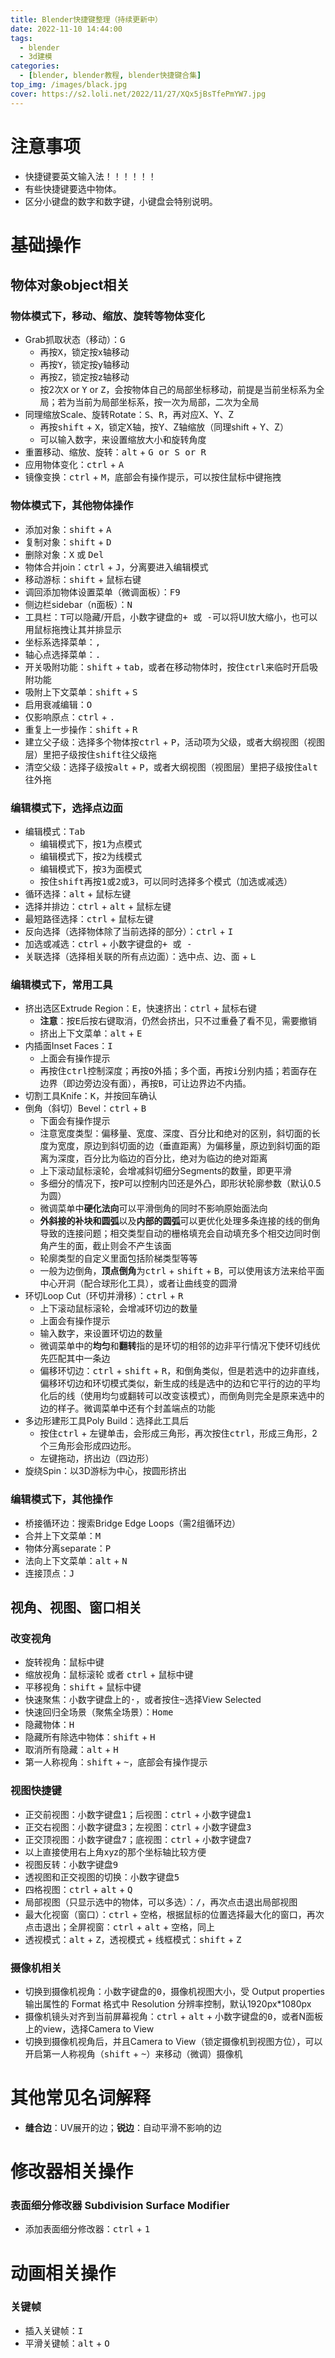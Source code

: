 ```yaml
---
title: Blender快捷键整理（持续更新中）
date: 2022-11-10 14:44:00
tags: 
  - blender
  - 3d建模
categories:
  - [blender, blender教程, blender快捷键合集]
top_img: /images/black.jpg
cover: https://s2.loli.net/2022/11/27/XQx5jBsTfePmYW7.jpg
---
```


# 注意事项
* 快捷键要英文输入法！！！！！！
* 有些快捷键要选中物体。
* 区分小键盘的数字和数字键，小键盘会特别说明。

# 基础操作
## 物体对象object相关
### 物体模式下，移动、缩放、旋转等物体变化
* Grab抓取状态（移动）：<kbd>G</kbd>
    - 再按<kbd>X</kbd>，锁定按x轴移动
    - 再按<kbd>Y</kbd>，锁定按y轴移动
    - 再按<kbd>Z</kbd>，锁定按z轴移动
    - 按2次<kbd>X</kbd> or <kbd>Y</kbd> or <kbd>Z</kbd>，会按物体自己的局部坐标移动，前提是当前坐标系为全局；若为当前为局部坐标系，按一次为局部，二次为全局
* 同理缩放Scale、旋转Rotate：<kbd>S</kbd>、<kbd>R</kbd>，再对应X、Y、Z
    - 再按<kbd>shift</kbd> + <kbd>X</kbd>，锁定X轴，按Y、Z轴缩放（同理shift + Y、Z）
    - 可以输入数字，来设置缩放大小和旋转角度
* 重置移动、缩放、旋转：<kbd>alt</kbd> + <kbd>G or S or R</kbd>
* 应用物体变化：<kbd>ctrl</kbd> + <kbd>A</kbd>
* 镜像变换：<kbd>ctrl</kbd> + <kbd>M</kbd>，底部会有操作提示，可以按住<kbd>鼠标中键</kbd>拖拽

### 物体模式下，其他物体操作
* 添加对象：<kbd>shift</kbd> + <kbd>A</kbd>
* 复制对象：<kbd>shift</kbd> + <kbd>D</kbd>
* 删除对象：<kbd>X</kbd> 或 <kbd>Del</kbd>
* 物体合并join：<kbd>ctrl</kbd> + <kbd>J</kbd>，分离要进入编辑模式
* 移动游标：<kbd>shift</kbd> + <kbd>鼠标右键</kbd>
* 调回添加物体设置菜单（微调面板）：<kbd>F9</kbd>
* 侧边栏sidebar（n面板）：<kbd>N</kbd>
* 工具栏：<kbd>T</kbd>可以隐藏/开启，小数字键盘的<kbd>+ 或 -</kbd>可以将UI放大缩小，也可以用鼠标拖拽让其并排显示
* 坐标系选择菜单：<kbd>,</kbd>
* 轴心点选择菜单：<kbd>.</kbd>
* 开关吸附功能：<kbd>shift</kbd> + <kbd>tab</kbd>，或者在移动物体时，按住<kbd>ctrl</kbd>来临时开启吸附功能
* 吸附上下文菜单：<kbd>shift</kbd> + <kbd>S</kbd>
* 启用衰减编辑：<kbd>O</kbd>
* 仅影响原点：<kbd>ctrl</kbd> + <kbd>.</kbd>
* 重复上一步操作：<kbd>shift</kbd> + <kbd>R</kbd>
* 建立父子级：选择多个物体按<kbd>ctrl</kbd> + <kbd>P</kbd>，活动项为父级，或者大纲视图（视图层）里把子级按住<kbd>shift</kbd>往父级拖
* 清空父级：选择子级按<kbd>alt</kbd> + <kbd>P</kbd>，或者大纲视图（视图层）里把子级按住<kbd>alt</kbd>往外拖

### 编辑模式下，选择点边面
* 编辑模式：<kbd>Tab</kbd>
    - 编辑模式下，按<kbd>1</kbd>为点模式
    - 编辑模式下，按<kbd>2</kbd>为线模式
    - 编辑模式下，按<kbd>3</kbd>为面模式
    - 按住<kbd>shift</kbd>再按<kbd>1或2或3</kbd>，可以同时选择多个模式（加选或减选）
* 循环选择：<kbd>alt</kbd> + <kbd>鼠标左键</kbd>
* 选择并排边：<kbd>ctrl</kbd>  + <kbd>alt</kbd>  + <kbd>鼠标左键</kbd>
* 最短路径选择：<kbd>ctrl</kbd> + <kbd>鼠标左键</kbd>
* 反向选择（选择物体除了当前选择的部分）：<kbd>ctrl</kbd> + <kbd>I</kbd>
* 加选或减选：<kbd>ctrl</kbd> + 小数字键盘的<kbd>+ 或 -</kbd>
* 关联选择（选择相关联的所有点边面）：选中点、边、面 + <kbd>L</kbd>

### 编辑模式下，常用工具
* 挤出选区Extrude Region：<kbd>E</kbd>，快速挤出：<kbd>ctrl</kbd> + <kbd>鼠标右键</kbd>
    - **注意**：按<kbd>E</kbd>后按右键取消，仍然会挤出，只不过重叠了看不见，需要撤销
    - 挤出上下文菜单：<kbd>alt</kbd>  + <kbd>E</kbd>
* 内插面Inset Faces：<kbd>I</kbd>
    - 上面会有操作提示
    - 再按住<kbd>ctrl</kbd>控制深度；再按<kbd>O</kbd>外插；多个面，再按<kbd>i</kbd>分别内插；若面存在边界（即边旁边没有面），再按<kbd>B</kbd>，可让边界边不内插。
* 切割工具Knife：<kbd>K</kbd>，并按回车确认
* 倒角（斜切）Bevel：<kbd>ctrl</kbd> + <kbd>B</kbd>
    - 下面会有操作提示
    - 注意宽度类型：偏移量、宽度、深度、百分比和绝对的区别，斜切面的长度为宽度，原边到斜切面的边（垂直距离）为偏移量，原边到斜切面的距离为深度，百分比为临边的百分比，绝对为临边的绝对距离
    - 上下滚动鼠标滚轮，会增减斜切细分Segments的数量，即更平滑
    - 多细分的情况下，按<kbd>P</kbd>可以控制内凹还是外凸，即形状轮廓参数（默认0.5为圆）
    - 微调菜单中**硬化法向**可以平滑倒角的同时不影响原始面法向
    - **外斜接的补块和圆弧**以及**内部的圆弧**可以更优化处理多条连接的线的倒角导致的连接问题；相交类型自动的栅格填充会自动填充多个相交边同时倒角产生的面，截止则会不产生该面
    - 轮廓类型的自定义里面包括阶梯类型等等
    - 一般为边倒角，**顶点倒角**为<kbd>ctrl</kbd> + <kbd>shift</kbd> + <kbd>B</kbd>，可以使用该方法来给平面中心开洞（配合球形化工具），或者让曲线变的圆滑
* 环切Loop Cut（环切并滑移）：<kbd>ctrl</kbd> + <kbd>R</kbd>
    - 上下滚动鼠标滚轮，会增减环切边的数量
    - 上面会有操作提示
    - 输入数字，来设置环切边的数量
    - 微调菜单中的**均匀**和**翻转**指的是环切的相邻的边非平行情况下使环切线优先匹配其中一条边
    - 偏移环切边：<kbd>ctrl</kbd> + <kbd>shift</kbd> + <kbd>R</kbd>，和倒角类似，但是若选中的边非直线，偏移环切边和环切模式类似，新生成的线是选中的边和它平行的边的平均化后的线（使用均匀或翻转可以改变该模式），而倒角则完全是原来选中的边的样子。微调菜单中还有个封盖端点的功能
* 多边形建形工具Poly Build：选择此工具后
    - 按住<kbd>ctrl</kbd> + <kbd>左键单击</kbd>，会形成三角形，再次按住<kbd>ctrl</kbd>，形成三角形，2个三角形会形成四边形。
    - <kbd>左键拖动</kbd>，挤出边（四边形）
* 旋绕Spin：以3D游标为中心，按圆形挤出

### 编辑模式下，其他操作
* 桥接循环边：搜索Bridge Edge Loops（需2组循环边）
* 合并上下文菜单：<kbd>M</kbd>
* 物体分离separate：<kbd>P</kbd>
* 法向上下文菜单：<kbd>alt</kbd>  + <kbd>N</kbd>
* 连接顶点：<kbd>J</kbd>

## 视角、视图、窗口相关
### 改变视角
* 旋转视角：<kbd>鼠标中键</kbd>
* 缩放视角：<kbd>鼠标滚轮</kbd> 或者 <kbd>ctrl</kbd> + <kbd>鼠标中键</kbd>
* 平移视角：<kbd>shift</kbd> + <kbd>鼠标中键</kbd>
* 快速聚焦：小数字键盘上的<kbd>·</kbd>，或者按住<kbd>~</kbd>选择View Selected
* 快速回归全场景（聚焦全场景）：<kbd>Home</kbd>
* 隐藏物体：<kbd>H</kbd>
* 隐藏所有除选中物体：<kbd>shift</kbd> + <kbd>H</kbd>
* 取消所有隐藏：<kbd>alt</kbd> + <kbd>H</kbd>
* 第一人称视角：<kbd>shift</kbd> + <kbd>~</kbd>，底部会有操作提示

### 视图快捷键
* 正交前视图：小数字键盘<kbd>1</kbd>；后视图：<kbd>ctrl</kbd> + 小数字键盘<kbd>1</kbd>
* 正交右视图：小数字键盘<kbd>3</kbd>；左视图：<kbd>ctrl</kbd> + 小数字键盘<kbd>3</kbd>
* 正交顶视图：小数字键盘<kbd>7</kbd>；底视图：<kbd>ctrl</kbd> + 小数字键盘<kbd>7</kbd>
* 以上直接使用右上角xyz的那个坐标轴比较方便
* 视图反转：小数字键盘<kbd>9</kbd>
* 透视图和正交视图的切换：小数字键盘<kbd>5</kbd>
* 四格视图：<kbd>ctrl</kbd> + <kbd>alt</kbd> + <kbd>Q</kbd>
* 局部视图（只显示选中的物体，可以多选）：<kbd>/</kbd>，再次点击退出局部视图
* 最大化视窗（窗口）：<kbd>ctrl</kbd> + <kbd>空格</kbd>，根据鼠标的位置选择最大化的窗口，再次点击退出；全屏视窗：<kbd>ctrl</kbd> + <kbd>alt</kbd> + <kbd>空格</kbd>，同上
* 透视模式：<kbd>alt</kbd> + <kbd>Z</kbd>，透视模式 + 线框模式：<kbd>shift</kbd> + <kbd>Z</kbd>

### 摄像机相关
* 切换到摄像机视角：小数字键盘的<kbd>0</kbd>，摄像机视图大小，受 Output properties 输出属性的 Format 格式中 Resolution 分辨率控制，默认1920px*1080px
* 摄像机镜头对齐到当前屏幕视角：<kbd>ctrl</kbd> + <kbd>alt</kbd> + 小数字键盘的<kbd>0</kbd>，或者N面板上的view，选择Camera to View
* 切换到摄像机视角后，并且Camera to View（锁定摄像机到视图方位），可以开启第一人称视角（<kbd>shift</kbd> + <kbd>~</kbd>）来移动（微调）摄像机

# 其他常见名词解释
* **缝合边**：UV展开的边；**锐边**：自动平滑不影响的边
# 修改器相关操作

### 表面细分修改器 Subdivision Surface Modifier
* 添加表面细分修改器：<kbd>ctrl</kbd> + <kbd>1</kbd>

# 动画相关操作

### 关键帧
* 插入关键帧：<kbd>I</kbd>
* 平滑关键帧：<kbd>alt</kbd> + <kbd>O</kbd>
